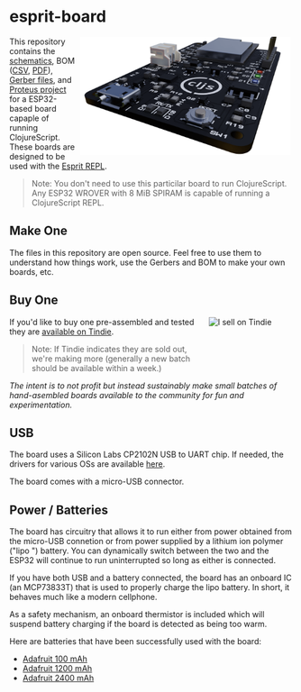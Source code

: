 # esprit-board

<img src="Esprit_Rendered.png" align="right" height="210px" hspace="5px"/>

This repository contains the [schematics][1], BOM ([CSV][2], [PDF][3]), [Gerber files][4], and [Proteus project][5] for a ESP32-based board capaple of running ClojureScript. These boards are designed to be used with the [Esprit REPL][6].

> Note: You don't need to use this particilar board to run ClojureScript. Any ESP32 WROVER with 8 MiB SPIRAM is capable of running a ClojureScript REPL. 

## Make One

The files in this repository are open source. Feel free to use them to understand how things work, use the Gerbers and BOM to make your own boards, etc.

## Buy One

<a href="https://www.tindie.com/stores/fikesfarm/?ref=offsite_badges&utm_source=sellers_mfikes&utm_medium=badges&utm_campaign=badge_medium"><img align="right" src="https://d2ss6ovg47m0r5.cloudfront.net/badges/tindie-mediums.png" alt="I sell on Tindie" width="150" height="78"></a> If you'd like to buy one pre-assembled and tested they are [available on Tindie][7].

> Note: If Tindie indicates they are sold out, we're making more (generally a new batch should be available within a week.)

_The intent is to not profit but instead sustainably make small batches of hand-asembled boards available to the community for fun and experimentation._

## USB

The board uses a Silicon Labs CP2102N USB to UART chip. If needed, the drivers for various OSs are available [here][8].

The board comes with a micro-USB connector.

## Power / Batteries

The board has circuitry that allows it to run either from power obtained from the micro-USB connetion or from power supplied by a lithium ion polymer ("lipo
") battery. You can dynamically switch between the two and the ESP32 will continue to run uninterrupted so long as either is connected.

If you have both USB and a battery connected, the board has an onboard IC (an MCP73833T) that is used to properly charge the lipo battery. In short, it behaves much like a modern cellphone.

As a safety mechanism, an onboard thermistor is included which will suspend battery charging if the board is detected as being too warm.

Here are batteries that have been successfully used with the board:

- [Adafruit 100 mAh][9]
- [Adafruit 1200 mAh][10]
- [Adafruit 2400 mAh][11]

[1]:	esprit-board.PDF
[2]:	Bill%20Of%20Materials%20Esprit.csv
[3]:	Bill%20Of%20Materials%20Esprit.pdf
[4]:	esprit-board%20-%20CADCAM.ZIP
[5]:	esprit-board.pdsprj
[6]:	https://github.com/mfikes/esprit
[7]:	https://www.tindie.com/products/fikesfarm/esprit-clojurescript-repl/
[8]:	https://www.silabs.com/products/development-tools/software/usb-to-uart-bridge-vcp-drivers
[9]:	https://www.adafruit.com/product/1570
[10]:	https://www.adafruit.com/product/258
[11]:	https://www.adafruit.com/product/328